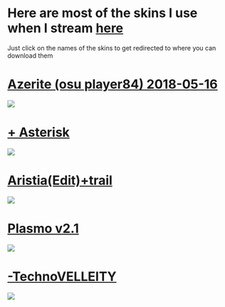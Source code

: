 # Here are most of the skins I use when I stream [here](https://www.twitch.tv/schwanzus)


Just click on the names of the skins to get redirected to where you can download them 



# [Azerite (osu player84) 2018-05-16](https://osuskins.net/skin/3IaJFAD)
![](https://i.imgur.com/XTHsSBg.png)

# [+ Asterisk](https://drive.google.com/file/d/1zd4vWCCQQCoAXzRj3T_Me-dMYo_3DY8E/view)
![](https://i.imgur.com/G4hSOJn.png)

# [Aristia(Edit)+trail](https://drive.google.com/file/d/15TqaeQqvn0Rse1WL0cBl7LqqVtP8O4hJ/view)
![](https://i.imgur.com/ZXaOGYe.png)

# [Plasmo v2.1](https://drive.google.com/open?id=1IjmSKL18Bhf_DANoEG1B80gwObek75Hu)
![](https://i.imgur.com/pceFSag.png)

# [-TechnoVELLEITY](https://drive.google.com/open?id=16mQMN03za-XU_o8VbSK-pfMquSrqIwDl)
![](https://i.imgur.com/OSNR4On.png)

